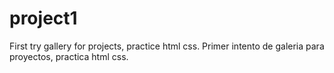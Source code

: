 # project1

First try gallery for projects, practice html css.
Primer intento de galeria para proyectos, practica html css.
